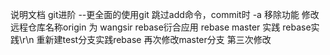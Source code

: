 说明文档
git进阶 --更全面的使用git
跳过add命令，commit时 -a
移除功能
修改远程仓库名称origin 为 wangsir
rebase衍合应用
rebase master 实践
rebase实践\r\n
重新建test分支实践rebase
再次修改master分支
第三次修改
